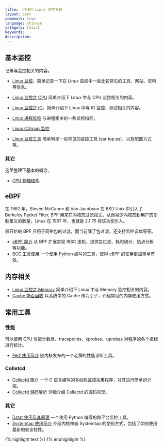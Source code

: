 ```yaml
---
title: 【专题】Linux 监控专题
layout: post
comments: true
language: chinese
category: [misc]
keywords:
description:
---
```


<!-- more -->


## 基本监控

记录与监控相关的内容。

* [Linux 监控](/post/linux-monitor.html)，简单记录一下在 Linux 监控中一些比较常见的工具、网站、资料等信息。
* [Linux 监控之 CPU](/post/linux-monitor-cpu.html) 简单介绍下 Linux 中与 CPU 监控相关的内容。
* [Linux 监控之 IO](/post/linux-monitor-io.html)，简单介绍下 Linux 中与 IO 监控、测试相关的内容。

* [Linux 进程监控](/post/linux-monitor-process-introduce.html) 与进程相关的一些监控指标。
* [Linux CGroup 监控](/post/linux-monitor-cgroup-introduce.html)
* [Linux 监控工具](/post/linux-monitor-misc.html) 简单列举一些常见的监控工具 (sar top ps)，以及配置方式等。

### 其它

这里整理下基本的概念。

* [CPU 物理结构](/post/linux-cpu-physical-arch-introduce.html)

## eBPF

在 1992 年，Steven McCanne 和 Van Jacobson 在 BSD Unix 中引入了 Berkeley Packet Filter, BPF 用来在内核态过滤报文，从而减少内核态到用户态复制报文的数量。Linux 在 1997 年，也就是 2.1.75 将该功能引入。

最开始的 BPF 只用于网络包的过滤，而当前除了包过滤，还支持监控调优等等。

* [eBPF 简介](/post/linux-ebpf-basic-usage-introduce.html) 从 BPF 扩展实现 RISC 虚机，提供包过滤、耗时统计、热点分析等功能。
* [BCC 工具使用](/post/linux-ebpf-bcc-tools-introduce.html) 一个使用 Python 编写的工具，使得 eBPF 的使用更加简单有效。

<!--
* [eBPF 从头开始](/post/linux-ebpf-bcc-tools-introduce.html) 使用最基本的工具从头开始编写。
https://bolinfest.github.io/opensnoop-native/
-->

## 内存相关

* [Linux 监控之 Memory](/post/linux-monitor-memory.html) 简单介绍下 Linux 中与 Memory 监控相关的内容。
* [Cache 能否回收](/post/linux-monitor-memory-cache-buffer-introduce.html) 以系统中的 Cache 作为引子，介绍常见的内存使用方式。

## 常用工具

### 性能

可以使用 CPU 性能计数器、tracepoints、kprobes、uprobes 对程序的各个指标进行统计。

* [Perf 使用简介](/post/linux-perf-tools-basic-usage-introduce.html) 随内核发布的一个老牌的性能诊断工具。

### Colletcd

* [Collectd 简介](/post/collectd-introduce.html) 一个 C 语言编写的多线程监控采集程序，对其进行简单的介绍。
* [Collectd 源码解析](/post/collectd-source-code.html) 详细介绍 Collectd 的源码实现。

### 其它

* [Dstat 使用及其原理](/post/details-about-dstat.html) 一个使用 Python 编写的跨平台监控工具。
* [Systemtap 使用简介](/post/linux-systemtap.html) 介绍内核神器 Systemtap 的使用方式，包括了如何使用最新的安全特性。


{% highlight text %}
{% endhighlight %}
